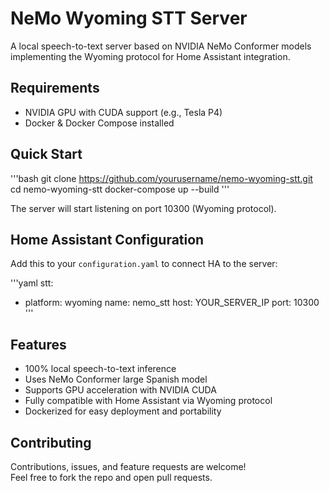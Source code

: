 # NeMo Wyoming STT Server

A local speech-to-text server based on NVIDIA NeMo Conformer models implementing the Wyoming protocol for Home Assistant integration.

## Requirements

- NVIDIA GPU with CUDA support (e.g., Tesla P4)  
- Docker & Docker Compose installed

## Quick Start

'''bash
git clone https://github.com/yourusername/nemo-wyoming-stt.git
cd nemo-wyoming-stt
docker-compose up --build
'''

The server will start listening on port 10300 (Wyoming protocol).

## Home Assistant Configuration

Add this to your `configuration.yaml` to connect HA to the server:

'''yaml
stt:
  - platform: wyoming
    name: nemo_stt
    host: YOUR_SERVER_IP
    port: 10300
'''

## Features

- 100% local speech-to-text inference  
- Uses NeMo Conformer large Spanish model  
- Supports GPU acceleration with NVIDIA CUDA  
- Fully compatible with Home Assistant via Wyoming protocol  
- Dockerized for easy deployment and portability  

## Contributing

Contributions, issues, and feature requests are welcome!  
Feel free to fork the repo and open pull requests.

